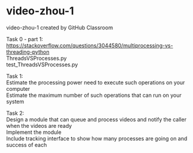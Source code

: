 # video-zhou-1    
video-zhou-1 created by GitHub Classroom     

Task 0 - part 1:     
https://stackoverflow.com/questions/3044580/multiprocessing-vs-threading-python    
ThreadsVSProcesses.py    
test_ThreadsVSProcesses.py    

Task 1:     
Estimate the processing power need to execute such operations on your computer    
Estimate the maximum number of such operations that can run on your system    

Task 2:    
Design a module that can queue and process videos and notify the caller when the videos are ready    
Implement the module    
Include tracking interface to show how many processes are going on and success of each     

